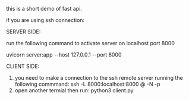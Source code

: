 this is a short demo of fast api.

if you are using ssh connection:

SERVER SIDE:

run the following command to activate server on localhost port 8000

uvicorn server:app --host 127.0.0.1 --port 8000

CLIENT SIDE:
1. you need to make a connection to the ssh remote server running the following commmand:
ssh -L 8000:localhost:8000 <USERNAME>@<REMOTE IP> -N -p <PORT>
2. open another termial then run:
python3 client.py
